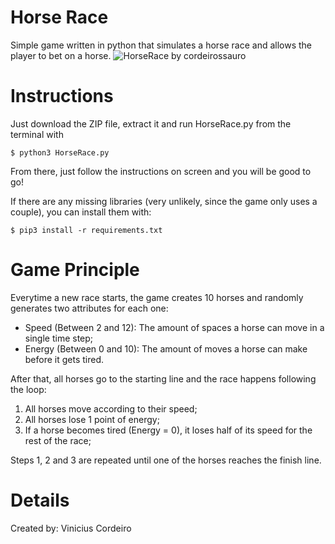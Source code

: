# Horse Race
Simple game written in python that simulates a horse race and allows the player to bet on a horse.
![HorseRace by cordeirossauro](https://media.giphy.com/media/2I2cTG1ePBOCVThQYF/giphy.gif)

# Instructions
Just download the ZIP file, extract it and run HorseRace.py from the terminal with
```
$ python3 HorseRace.py
```
From there, just follow the instructions on screen and you will be good to go!

If there are any missing libraries (very unlikely, since the game only uses a couple), you can install them with:

```
$ pip3 install -r requirements.txt
```

# Game Principle
Everytime a new race starts, the game creates 10 horses and randomly generates two attributes for each one:

- Speed (Between 2 and 12): The amount of spaces a horse can move in a single time step;
- Energy (Between 0 and 10): The amount of moves a horse can make before it gets tired.

After that, all horses go to the starting line and the race happens following the loop:

1. All horses move according to their speed;
2. All horses lose 1 point of energy;
3. If a horse becomes tired (Energy = 0), it loses half of its speed for the rest of the race;

Steps 1, 2 and 3 are repeated until one of the horses reaches the finish line.

# Details
Created by: Vinicius Cordeiro
